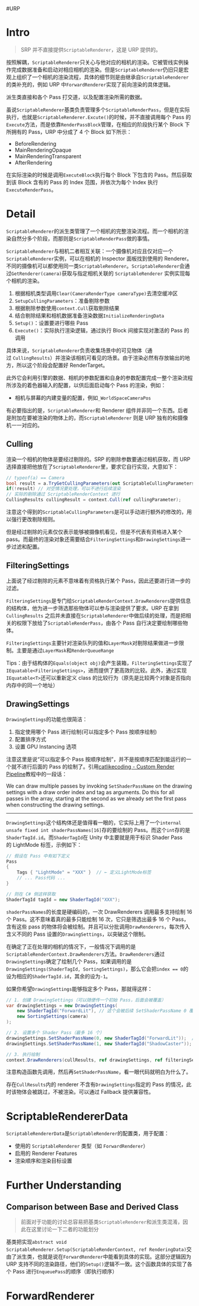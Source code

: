 #URP
# Intro

> SRP 并不直接提供`ScriptableRenderer`，这是 URP 提供的。

按照解耦，`ScriptableRenderer`只关心与他对应的相机的渲染。它被管线实例操作完成数据准备和启动对相应相机的渲染。但是`ScriptableRenderer`仍旧只是宏观上组织了一个相机的渲染流程，具体的细节则是由继承自`ScriptableRenderer`的类补充的，例如 URP 中`ForwardRenderer`实现了前向渲染的具体逻辑。

派生类直接和各个 Pass 打交道，以及配置渲染所需的数据。

虽说`ScriptableRenderer`基类负责管理多个`ScriptableRenderPass`，但是在实际执行，也就是`ScriptableRenderer.Excute()`的时候，并不直接调用每个 Pass 的`Execute`方法，而是依靠`RenderPassBlock`管理，在相应的阶段执行某个 Block 下所拥有的 Pass，URP 中分成了 4 个 Block 如下所示：

- BeforeRendering
- MainRenderingOpaque
- MainRenderingTransparent
- AfterRendering

在实际渲染的时候是调用`ExecuteBlock`执行每个 Block 下包含的 Pass。然后获取到该 Block 含有的 Pass 的 Index 范围，并依次为每个 Index 执行`ExecuteRenderPass`。
# Detail

`ScriptableRenderer`的派生类管理了一个相机的完整渲染流程。而一个相机的渲染自然分多个阶段，而那则是`ScriptableRenderPass`做的事情。

`ScriptableRenderer`与相机二者相互关联：一个摄像机对应且仅对应一个`ScriptableRenderer`实例，可以在相机的 Inspector 面板找到使用的 Renderer。不同的摄像机可以都使用同一类`ScriptableRenderer`。`ScriptableRenderer`会通过`GetRenderer(camera)`获取与指定相机关联的 `ScriptableRenderer` 实例实现每个相机的渲染。

1. 根据相机类型调用`Clear(CameraRenderType cameraType)`去清空缓冲区
2. `SetupCullingParameters`：准备剔除参数
3. 根据剔除参数使用`context.Cull`获取剔除结果
4. 结合剔除结果和相机数据准备渲染数据`InitializeRenderingData`
5. `Setup()`：设置要进行哪些 Pass
6. `Execute()`：实际执行渲染逻辑，通过执行 Block 间接实现对激活的 Pass 的调用

具体来说，`ScriptableRenderer`负责收集场景中的可见物体（通过 `CullingResults`）并渲染该相机可看见的场景。由于渲染必然有存放输出的地方，所以这个阶段会配置好 RenderTarget。

此外它会利用引擎的数据、相机的参数配置和自身的参数配置完成一整个渲染流程所涉及的着色器输入的配置，以供后面启动每个 Pass 的渲染，例如：

- 相机与屏幕的内建变量的配置，例如`_WorldSpaceCameraPos`

有必要指出的是，`ScriptableRenderer`和 Renderer 组件并非同一个东西。后者是附加在要被渲染的物体上的，而`ScriptableRenderer` 则是 URP 独有的和摄像机一一对应的。

## Culling

渲染一个相机的物体是要经过剔除的。SRP 的剔除参数要通过相机获取，而 URP 选择直接把他放在了`ScriptableRenderer`里，要求它自行实现，大意如下：

```csharp
// typeof(a) == Camera
bool result = a.TryGetCullingParameters(out ScriptableCullingParameters cullingParameter);
if(!result) // 对空情况要处理，可以不进行后续渲染
// 实际的剔除通过 ScriptableRenderContext 进行
CullingResults cullingResult = context.Cull(ref cullingParameter);
```

注意这个得到的`ScriptableCullingParameters`是可以手动进行额外的修改的，用以强行更改剔除规则。

但是经过剔除的元素仅仅表示能够被摄像机看见，但是不代表有资格进入某个 pass。而最终的渲染对象还需要结合`FilteringSettings`和`DrawingSettings`进一步过滤和配置。
## FilteringSettings

上面说了经过剔除的元素不意味着有资格执行某个 Pass，因此还要进行进一步的过滤。

`FilteringSettings`是专门给`ScriptableRenderContext.DrawRenderers`提供信息的结构体，他为进一步筛选那些物体可以参与渲染提供了要求。URP 在拿到 `CullingResults` 之后并未直接在`ScriptableRenderer`中做后续的处理，而是把相关的权限下放给了`ScriptableRenderPass`，由各个 Pass 自行决定要绘制哪些物体。

`FilteringSettings`主要针对渲染队列的值和`LayerMask`对剔除结果做进一步限制。主要是通过`LayerMask`和`RenderQueueRange`

Tips：由于结构体的`Equals(object obj)`会产生装箱，`FilteringSettings`实现了`IEquatable<FilteringSettings>`，进而提供了更高效的比较。此外，通过实现`IEquatable<T>`还可以重新定义 class 的比较行为（原先是比较两个对象是否指向内存中的同一个地址）

## DrawingSettings

`DrawingSettings`的功能也很简洁：

1. 指定使用哪个 Pass 进行绘制(可以指定多个 Pass 按顺序绘制)
2. 配置排序方式
3. 设置 GPU Instancing 选项

注意这里是说“可以指定多个 Pass 按顺序绘制”，并不是按顺序匹配到能运行的一个就不进行后面的 Pass 的绘制了。引用[catlikecoding - Custom Render Pipeline](https://catlikecoding.com/unity/tutorials/custom-srp/custom-render-pipeline/)教程中的一段话：

We can draw multiple passes by invoking `SetShaderPassName` on the drawing settings with a draw order index and tag as arguments. Do this for all passes in the array, starting at the second as we already set the first pass when constructing the drawing settings.

---

`DrawingSettings`这个结构体还是值得看一眼的，它实际上用了一个`internal unsafe fixed int shaderPassNames[16]`存的要绘制的 Pass。而这个`int`存的是`ShaderTagId.id`。而`ShaderTagId`在 Unity 中主要就是用于标识 Shader Pass 的 LightMode 标签，示例如下：

```csharp
// 假设在 Pass 中有如下定义
Pass
{
    Tags { "LightMode" = "XXX" }  // ← 定义LightMode标签
    // ... Pass代码 ...
}

// 则在 C# 侧这样获取
ShaderTagId tagId = new ShaderTagId("XXX");
```

`shaderPassNames`的长度是硬编码的，一次 DrawRenderers 调用最多支持绘制 16 个 Pass。这不意味着真的最多只能绘制 16 次，它只是筛选出最多 16 个 Pass，含有这些 pass 的物体将会被绘制。并且可以分批调用`DrawRenderers`，每次传入含义不同的 Pass 设置的`DrawingSettings`，以突破这个限制。

在确定了正在处理的相机的情况下，一般情况下调用的是`ScriptableRenderContext.DrawRenderers`方法。`DrawRenderers`通过`DrawingSettings`确定了绘制几个 Pass，如果调用的是`DrawingSettings(ShaderTagId, SortingSettings)`，那么它会把`index == 0`的设为相应的`ShaderTagId.id`，其余的设为`-1`。

如果你希望`DrawingSettings`能够指定多个 Pass，那就得这样：

```csharp
// 1. 创建 DrawingSettings（可以随便传一个初始 Pass，后面会被覆盖）
var drawingSettings = new DrawingSettings(
    new ShaderTagId("ForwardLit"), // 这个会被后续 SetShaderPassName 0 覆盖
    new SortingSettings(camera)
);

// 2. 设置多个 Shader Pass（最多 16 个）
drawingSettings.SetShaderPassName(0, new ShaderTagId("ForwardLit"));  // 覆盖索引 0
drawingSettings.SetShaderPassName(1, new ShaderTagId("ShadowCaster")); // 添加索引 1

// 3. 执行绘制
context.DrawRenderers(cullResults, ref drawingSettings, ref filteringSettings);
```

注意构造函数先调用，然后再`SetShaderPassName`，看一眼代码就明白为什么了。

存在`CullResults`内的 renderer 不含有`DrawingSettings`指定的 Pass 的情况，此时该物体会被跳过，不被渲染。可以通过 Fallback 提供兼容性。
# ScriptableRendererData

`ScriptableRendererData`是`ScriptableRenderer`的配置类，用于配置：

- 使用的 `ScriptableRenderer` 类型（如 `ForwardRenderer`）
- 启用的 Renderer Features
- 渲染顺序和渲染目标设置
# Further Understanding
## Comparison between Base and Derived Class

> 前面对于功能的讨论总容易把基类`ScriptableRenderer`和派生类混淆，因此在这里讨论一下二者的功能划分

基类把实现`abstract void ScriptableRenderer.Setup(ScriptableRenderContext, ref RenderingData)`交由了派生类，也就是说在`ForwardRenderer`中能看到具体的实现。这部分逻辑因为 URP 支持不同的渲染路径，他们的`Setup()`逻辑不一致。这个函数具体的实现了各个 Pass 进行`EnqueuePass`的顺序（即执行顺序）
# ForwardRenderer

